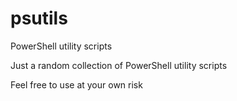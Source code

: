 # psutils
PowerShell utility scripts

Just a random collection of PowerShell utility scripts

Feel free to use at your own risk
